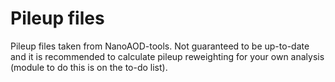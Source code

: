 # Pileup files
Pileup files taken from NanoAOD-tools. Not guaranteed to be up-to-date and it is recommended to calculate pileup reweighting for your own analysis (module to do this is on the to-do list).
